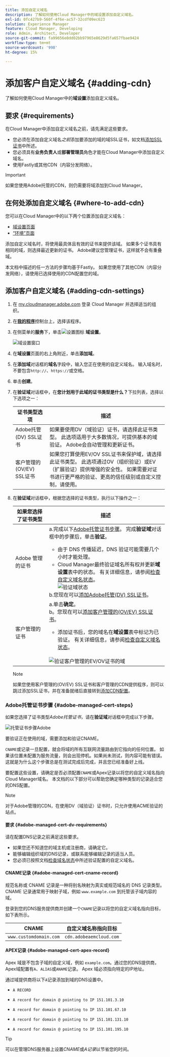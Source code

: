 ```yaml
---
title: 添加自定义域名
description: 了解如何使用Cloud Manager中的域设置添加自定义域名。
exl-id: 0fc427b9-560f-4f6e-ac57-32cdf09ec623
solution: Experience Manager
feature: Cloud Manager, Developing
role: Admin, Architect, Developer
source-git-commit: fa99656e0dd02bb97965e8629d5fa657fbae9424
workflow-type: tm+mt
source-wordcount: '998'
ht-degree: 15%

---
```



# 添加客户自定义域名 {#adding-cdn}

了解如何使用Cloud Manager中的&#x200B;**域设置**&#x200B;添加自定义域名。

## 要求 {#requirements}

在Cloud Manager中添加自定义域名之前，请先满足这些要求。

* 您必须在添加自定义域名&#x200B;*之前*&#x200B;添加要添加的域的域SSL证书，如文档[添加SSL证书](/help/implementing/cloud-manager/managing-ssl-certifications/add-ssl-certificate.md)中所述。
* 您必须具有&#x200B;**业务负责人**&#x200B;或&#x200B;**部署管理员**&#x200B;角色才能在Cloud Manager中添加自定义域名。
* 使用Fastly或其他CDN（内容分发网络）。

>[!IMPORTANT]
>
>如果您使用Adobe托管的CDN，则仍需要将域添加到Cloud Manager。

## 在何处添加自定义域名 {#where-to-add-cdn}

您可以在Cloud Manager中的以下两个位置添加自定义域名：

* [域设置页面](#adding-cdn-settings)
* [“环境”页面](#adding-cdn-environments)

添加自定义域名时，将使用最具体且有效的证书来提供该域。 如果多个证书具有相同的域，则选择最近更新的证书。 Adobe建议您管理证书，这样就不会有重叠域。

本文档中描述的任一方法的步骤均基于Fastly。 如果您使用了其他CDN（内容分发网络），请使用已选择使用的CDN配置您的域。

## 添加客户自定义域名 {#adding-cdn-settings}

1. 在 [my.cloudmanager.adobe.com](https://my.cloudmanager.adobe.com/) 登录 Cloud Manager 并选择适当的组织。

1. 在&#x200B;**[我的程序](/help/implementing/cloud-manager/navigation.md#my-programs)**&#x200B;控制台上，选择该程序。

1. 在侧菜单的&#x200B;**服务**&#x200B;下，单击![设置图标](https://spectrum.adobe.com/static/icons/workflow_18/Smock_Settings_18_N.svg) **域设置**。

   ![域设置窗口](/help/implementing/cloud-manager/assets/cdn/cdn-create.png)

1. 在&#x200B;**域设置**&#x200B;页面的右上角附近，单击&#x200B;**添加域**。

1. 在&#x200B;**添加域**&#x200B;对话框的&#x200B;**域名**字段中，输入您正在使用的自定义域名。
输入域名时，不要包含`http://`、`https://`或空格。

1. 单击&#x200B;**创建**。

1. 在&#x200B;**验证域**&#x200B;对话框中，在&#x200B;**您计划用于此域的证书类型是什么？**&#x200B;下拉列表，选择以下选项之一：

   | 证书类型选项 | 描述 |
   | --- | --- |
   | Adobe托管(DV) SSL证书 | 如果要使用DV（域验证）证书，请选择此证书类型。 此选项适用于大多数情况，可提供基本的域验证。 Adobe会自动管理和更新证书。 |
   | 客户管理的(OV/EV) SSL证书 | 如果您打算使用EV/OV SSL证书来保护域，请选择此证书类型。 此选项通过OV（组织验证）或EV（扩展验证）提供增强的安全性。 如果需要对证书进行更严格的验证、更高的信任级别或自定义控制，请使用。 |

1. 在&#x200B;**验证域**&#x200B;对话框中，根据您选择的证书类型，执行以下操作之一：

   | 如果您选择了证书类型 | 描述 |
   | --- | ---  |
   | Adobe 管理的证书 | a.完成以下[Adobe托管证书步骤](#adobe-managed-cert-steps)。 完成&#x200B;**验证域**&#x200B;对话框中的步骤后，单击&#x200B;**验证**。<ul><li>由于 DNS 传播延迟，DNS 验证可能需要几个小时才能处理。</li><li>Cloud Manager最终验证域名所有权并更新&#x200B;**域设置**&#x200B;表中的状态。 有关详细信息，请参阅[检查自定义域名状态](/help/implementing/cloud-manager/custom-domain-names/check-domain-name-status.md)。</li>![验证域状态](/help/implementing/cloud-manager/assets/domain-settings-verified.png)</li></ul>b.您现在可以[添加Adobe托管(DV) SSL证书](/help/implementing/cloud-manager/managing-ssl-certifications/add-ssl-certificate.md)。</li></ul> |
   | 客户管理的证书 | a.单击&#x200B;**确定**。<br>b。您现在可以[添加客户管理的(OV/EV) SSL证书](/help/implementing/cloud-manager/managing-ssl-certifications/add-ssl-certificate.md)。<ul><li>添加证书后，您的域名在&#x200B;**域设置**&#x200B;表中标记为已验证。 有关详细信息，请参阅[检查自定义域名状态](/help/implementing/cloud-manager/custom-domain-names/check-domain-name-status.md)。</li></ul><br>![验证客户管理的EV/OV证书的域](/help/implementing/cloud-manager/assets/verify-domain-customer-managed-step.png) |

   >[!NOTE]
   >
   >如果您使用客户管理的(OV/EV) SSL证书和客户管理的CDN提供程序，则可以跳过添加SSL证书，并在准备就绪后直接转到[添加CDN配置](/help/implementing/cloud-manager/cdn-configurations/add-cdn-config.md)。


### Adobe托管证书步骤 {#adobe-managed-cert-steps}

如果您选择了证书类型&#x200B;*Adobe托管证书*，请在&#x200B;**验证域**&#x200B;对话框中完成以下步骤。

![托管证书步骤Adobe](/help/implementing/cloud-manager/assets/cdn/cdn-create-adobe-dv-cert.png)

要验证正在使用的域，需要添加和验证CNAME。

`CNAME`或记录一旦配置，就会将域的所有互联网流量路由到它指向的任何位置。 如果该位置未配置为服务流量，则会出现停机。如果尚未测试，则内容可能有错误。这就是为什么这个步骤总是在测试完成后完成，并且您已经准备好上线。

要配置这些设置，请确定是否必须配置`CNAME`或Apex记录以将您的自定义域名指向Cloud Manager域名。 本文档的以下部分可以帮助您确定哪种类型的记录适合您的DNS配置。

>[!NOTE]
>
>对于Adobe管理的CDN，在使用DV（域验证）证书时，只允许使用ACME验证的站点。

#### 要求 {#adobe-managed-cert-dv-requirements}

请在配置DNS记录之前满足这些要求。

* 如果您还不知道您的域主机或注册商，请确定它。
* 能够编辑组织域的DNS记录，或联系能够编辑记录的适当人员。
* 您必须已按照文档[检查域名状态](/help/implementing/cloud-manager/custom-domain-names/check-domain-name-status.md)中所述验证配置的自定义域名。

#### CNAME记录 {#adobe-managed-cert-cname-record}

规范名称或 CNAME 记录是一种将别名映射为真实或规范域名的 DNS 记录类型。CNAME 记录通常用于映射子域，例如 `www.example.com` 到托管该子域内容的域。

登录到您的DNS服务提供商并创建一个`CNAME`记录以将您的自定义域名指向目标，如下表所示。

| CNAME | 自定义域名称指向目标 |
| --- | --- |
| `www.customdomain.com` | `cdn.adobeaemcloud.com` |

#### APEX记录 {#adobe-managed-cert-apex-record}

Apex 域是不包含子域的自定义域，例如 `example.com`。通过您的DNS提供商，Apex域配置有`A`、`ALIAS`或`ANAME`记录。 Apex 域必须指向特定的IP地址。

通过域提供商将以下`A`记录添加到域的DNS设置中。

* `A RECORD`

* `A record for domain @ pointing to IP 151.101.3.10`

* `A record for domain @ pointing to IP 151.101.67.10`

* `A record for domain @ pointing to IP 151.101.131.10`

* `A record for domain @ pointing to IP 151.101.195.10`

>[!TIP]
>
>可以在管理DNS服务器上设置&#x200B;*CNAME*&#x200B;或&#x200B;*A记录*&#x200B;以节省您的时间。

<!--
![Customer managed certificate steps](/help/implementing/cloud-manager/assets/cdn/cdn-create-customer-cert.png)

To verify the domain in use, you are required to add and verify a TXT record.

A text record (also known as a TXT record) is a type of resource record in the Domain Name System (DNS). It lets you associate arbitrary text with a hostname. This text could include human-readable details like server or network information.

Cloud Manager uses a specific TXT record to authorize a domain to be hosted in a CDN service. Create a DNS TXT record in the zone that authorizes Cloud Manager to deploy the CDN service with the custom domain and associate it with the backend service. This association is entirely under your control and authorizes Cloud Manager to serve content from the service to a domain. This authorization may be granted and withdrawn. The TXT record is specific to the domain and the Cloud Manager environment.

#### Requirements {#customer-managed-cert-requirements}

Fulfill these requirements before adding a TXT record.

* Identify your domain host or registrar if you do not know it already.
* Be able to edit the DNS records for your organization's domain, or contact the appropriate person who can.
* First, add a custom domain name as described earlier in this article.

#### Add a TXT record for verification {#customer-managed-cert-verification}

1. In the **Verify domain** dialog box, Cloud Manager displays the name and TXT value to use for verification. Copy this value.

1. Log in to your DNS service provider and find the DNS records section. 

1. Add `aemverification.[yourdomainname]` as the **Name** of the value and add the TXT value exactly as it appears in the **Domain Name** field.

   **TXT record examples**

   | Domain | Name | TXT Value |
   | --- | --- | --- |
   | `example.com` | `_aemverification.example.com` | Copy the entire value displayed in the Cloud Manager UI. This value is specific to the domain and the environment. For example:<br>`adobe-aem-verification=example.com/[program]/[env]/..*` |
   | `www.example.com` | `_aemverification.www.example.com` | Copy the entire value displayed in the Cloud Manager UI. This value is specific to the domain and the environment. For example:<br>`adobe-aem-verification=www.example.com/[program]/[env]/..*` |

1. Save the TXT record to your domain host.

#### Verify TXT record {#customer-managed-cert-verify}

When you are done, you can verify the result by running the following command.

```shell
dig _aemverification.[yourdomainname] -t txt
```

The expected result should display the TXT value provided on the **Verification** tab of the **Add Domain Name** dialog of the Cloud Manager UI.

For example, if your domain is `example.com`, then run:

```shell
dig TXT _aemverification.example.com -t txt
```


>[!TIP]
>
>There are several [DNS lookup tools](https://www.ultratools.com/tools/dnsLookup) available. Google DoH can be used to look up TXT record entries and identify if the TXT record is missing or erroneous.

-->



<!--
## Next Steps {#next-steps}

Now that you created your TXT entry, you can verify your domain name status. Proceed to the document [Checking Domain Name Status](/help/implementing/cloud-manager/custom-domain-names/check-domain-name-status.md) to continue setting up your custom domain name. -->


><!-- The TXT entry and the CNAME or A Record can be set simultaneously on the governing DNS server, thus saving time. -->
>
><!-- To do this, review the entire process of setting up a custom domain name as detailed in the document [Introduction to custom domain names](/help/implementing/cloud-manager/custom-domain-names/introduction.md) taking special note of the document [help/implementing/cloud-manager/custom-domain-names/configure-dns-settings.md](/help/implementing/cloud-manager/custom-domain-names/configure-dns-settings.md) and update your DNS settings appropriately. -->

